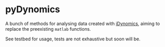 pyDynomics
==========

A bunch of methods for analysing data created with
[iDynomics](https://github.com/kreft/iDynoMiCS), aiming to replace the
preexisting `matlab` functions.

See testbed for usage, tests are not exhaustive but soon will be.